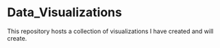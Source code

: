 # Data_Visualizations
This repository hosts a collection of visualizations I have created and will create.
